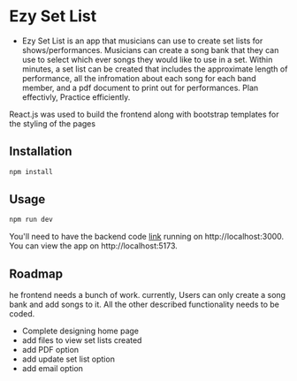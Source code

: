 # Ezy Set List

- Ezy Set List is an app that musicians can use to create set lists for shows/performances. Musicians can create a song bank that they can use to select which ever songs they would like to use in a set. Within minutes, a set list can be created that includes the approximate length of performance, all the infromation about each song for each band member, and a pdf document to print out for performances. Plan effectivly, Practice efficiently.

React.js was used to build the frontend along with bootstrap templates for the styling of the pages


## Installation

```bash
npm install
```

## Usage

```bash
npm run dev
```

You'll need to have the backend code [link](https://github.com/joshuataylorcodes/Capstone-Project) running on http://localhost:3000.
You can view the app on http://localhost:5173.

## Roadmap

he frontend needs a bunch of work. currently, Users can only create a song bank and add songs to it. All the other described functionality needs to be coded.
- Complete designing home page
- add files to view set lists created
- add PDF option
- add update set list option
- add email option

